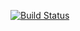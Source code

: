 [![Build Status](https://drone.krizic.net/api/badges/dkrizic/goplayground/status.svg)](https://drone.krizic.net/dkrizic/goplayground)

